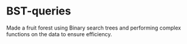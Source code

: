 # BST-queries
Made a fruit forest using Binary search trees and performing complex functions on the data to ensure efficiency.
